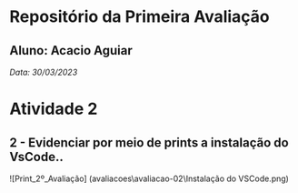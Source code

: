 # Repositório da Primeira Avaliação
## Aluno: Acacio Aguiar
*Data: 30/03/2023*

# Atividade 2
## 2 - Evidenciar por meio de prints a instalação do VsCode..

![Print_2º_Avaliação] (avaliacoes\avaliacao-02\Instalação do VSCode.png)
